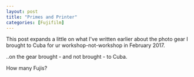 ```yaml
---
layout: post
title: "Primes and Printer"
categories: [Fujifilm]
---
```

This post expands a little on what I've written earlier about the photo gear I brought to Cuba for ur workshop-not-workshop in February 2017. 

..on the gear brought - and not brought - to Cuba.

How many Fujis?



